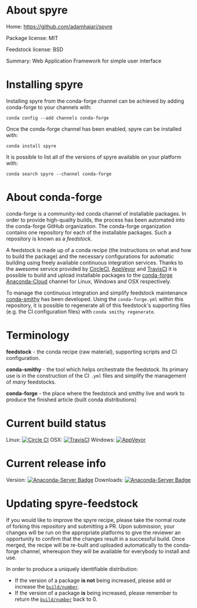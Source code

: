 About spyre
===========

Home: https://github.com/adamhajari/spyre

Package license: MIT

Feedstock license: BSD

Summary: Web Application Framework for simple user interface



Installing spyre
================

Installing spyre from the conda-forge channel can be achieved by adding conda-forge to your channels with:

```
conda config --add channels conda-forge
```

Once the conda-forge channel has been enabled, spyre can be installed with:

```
conda install spyre
```

It is possible to list all of the versions of spyre available on your platform with:

```
conda search spyre --channel conda-forge
```


About conda-forge
=================

conda-forge is a community-led conda channel of installable packages.
In order to provide high-quality builds, the process has been automated into the
conda-forge GitHub organization. The conda-forge organization contains one repository 
for each of the installable packages. Such a repository is known as a *feedstock*.

A feedstock is made up of a conda recipe (the instructions on what and how to build
the package) and the necessary configurations for automatic building using freely
available continuous integration services. Thanks to the awesome service provided by
[CircleCI](https://circleci.com/), [AppVeyor](http://www.appveyor.com/)
and [TravisCI](https://travis-ci.org/) it is possible to build and upload installable
packages to the [conda-forge](https://anaconda.org/conda-forge)
[Anaconda-Cloud](http://docs.anaconda.org/) channel for Linux, Windows and OSX respectively.

To manage the continuous integration and simplify feedstock maintenance
[conda-smithy](http://github.com/conda-forge/conda-smithy) has been developed.
Using the ``conda-forge.yml`` within this repository, it is possible to regenerate all of
this feedstock's supporting files (e.g. the CI configuration files) with ``conda smithy regenerate``.


Terminology
===========

**feedstock** - the conda recipe (raw material), supporting scripts and CI configuration.

**conda-smithy** - the tool which helps orchestrate the feedstock.
                   Its primary use is in the construction of the CI ``.yml`` files
                   and simplify the management of *many* feedstocks.

**conda-forge** - the place where the feedstock and smithy live and work to
                  produce the finished article (built conda distributions)

Current build status
====================
Linux: [![Circle CI](https://circleci.com/gh/conda-forge/spyre-feedstock.svg?style=svg)](https://circleci.com/gh/conda-forge/spyre-feedstock)
OSX: [![TravisCI](https://travis-ci.org/conda-forge/spyre-feedstock.svg?branch=master)](https://travis-ci.org/conda-forge/spyre-feedstock) 
Windows: [![AppVeyor](https://ci.appveyor.com/api/projects/status/github/conda-forge/spyre-feedstock?svg=True)](https://ci.appveyor.com/project/conda-forge/spyre-feedstock/branch/master)

Current release info
====================
Version: [![Anaconda-Server Badge](https://anaconda.org/conda-forge/spyre/badges/version.svg)](https://anaconda.org/conda-forge/spyre)
Downloads: [![Anaconda-Server Badge](https://anaconda.org/conda-forge/spyre/badges/downloads.svg)](https://anaconda.org/conda-forge/spyre)


Updating spyre-feedstock
========================

If you would like to improve the spyre recipe, please take the normal
route of forking this repository and submitting a PR. Upon submission, your changes will
be run on the appropriate platforms to give the reviewer an opportunity to confirm that the
changes result in a successful build. Once merged, the recipe will be re-built and uploaded
automatically to the conda-forge channel, whereupon they will be available for everybody to
install and use.

In order to produce a uniquely identifiable distribution:
 * If the version of a package **is not** being increased, please add or increase
   the [``build/number``](http://conda.pydata.org/docs/building/meta-yaml.html#build-number-and-string). 
 * If the version of a package **is** being increased, please remember to return
   the [``build/number``](http://conda.pydata.org/docs/building/meta-yaml.html#build-number-and-string)
   back to 0.
